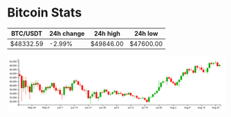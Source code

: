 # Bitcoin Stats

BTC/USDT|24h change|24h high|24h low|
|---|---|---|---|
|$48332.59|-2.99%|$49846.00|$47600.00|

<img src="./chart.svg">
